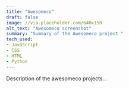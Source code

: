 ```yaml
---
title: "Awesomeco"
draft: false
image: //via.placeholder.com/640x150
alt_text: "Awesomeco screenshot"
summary: "Summary of the Awesomeco project "
tech_used:
- JavaScript
- CSS
- HTML
- Python
---
```


Description of the awesomeco projects...